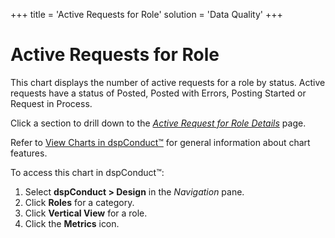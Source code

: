 +++
title = 'Active Requests for Role'
solution = 'Data Quality'
+++

# Active Requests for Role

This chart displays the number of active requests for a role by
<span id="Request Status dspConduct" class="popUpLink">status</span>.
Active requests have a status of Posted, Posted with Errors, Posting
Started or Request in Process.

Click a section to drill down to the *[Active Request for Role
Details](../Page_Desc/Active_Request_for_Role_Details.htm)* page.

Refer to [View Charts in dspConduct™](View_Charts.htm) for general
information about chart features.

To access this chart in dspConduct™:

1.  Select **dspConduct \> Design** in the *Navigation* pane.
2.  Click **Roles** for a category.
3.  Click **Vertical View** for a role.
4.  Click the **Metrics** icon.
